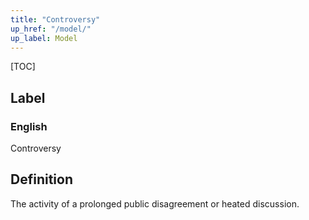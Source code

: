 ```yaml
---
title: "Controversy"
up_href: "/model/"
up_label: Model
---
```


[TOC]

## Label

### English
Controversy


## Definition
The activity of a prolonged public disagreement or heated discussion. 


    
